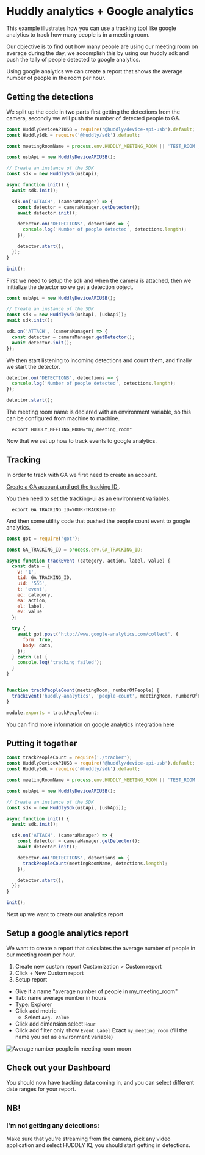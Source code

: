 # Huddly analytics + Google analytics
This example illustrates how you can use a tracking tool like google analytics to track how many people is in a meeting room.


Our objective is to find out how many people are using our meeting room on average during the day, we accomplish this by using our huddly sdk and push the tally of people detected to google analytics.

Using google analytics we can create a report that shows the average number of people in the room per hour.

## Getting the detections
We split up the code in two parts first getting the detections from the camera, secondly we will push the number of detected people to GA.

```javascript
const HuddlyDeviceAPIUSB = require('@huddly/device-api-usb').default;
const HuddlySdk = require('@huddly/sdk').default;

const meetingRoomName = process.env.HUDDLY_MEETING_ROOM || 'TEST_ROOM';

const usbApi = new HuddlyDeviceAPIUSB();

// Create an instance of the SDK
const sdk = new HuddlySdk(usbApi);

async function init() {
  await sdk.init();

  sdk.on('ATTACH', (cameraManager) => {
    const detector = cameraManager.getDetector();
    await detector.init();

    detector.on('DETECTIONS', detections => {
      console.log('Number of people detected', detections.length);
    });

    detector.start();
  });
}

init();
```
First we need to setup the sdk and when the camera is attached, then we initialize the detector so we get a detection object.

```javascript
const usbApi = new HuddlyDeviceAPIUSB();

// Create an instance of the SDK
const sdk = new HuddlySdk(usbApi, [usbApi]);
await sdk.init();

sdk.on('ATTACH', (cameraManager) => {
  const detector = cameraManager.getDetector();
  await detector.init();
});
```

We then start listening to incoming detections and count them, and finally we start the detector.

```javascript
detector.on('DETECTIONS', detections => {
  console.log('Number of people detected', detections.length);
});

detector.start();
```

The meeting room name is declared with an environment variable, so this can be configured from machine to machine.
```
  export HUDDLY_MEETING_ROOM="my_meeting_room"
```

Now that we set up how to track events to google analytics.

## Tracking
In order to track with GA we first need to create an account.

[Create a GA account and get the tracking ID ](https://support.google.com/analytics/answer/1042508).

You then need to set the tracking-ui as an environment variables.

  ```
    export GA_TRACKING_ID=YOUR-TRACKING-ID
  ```


And then some utility code that pushed the people count event to google analytics.

```javascript
const got = require('got');

const GA_TRACKING_ID = process.env.GA_TRACKING_ID;

async function trackEvent (category, action, label, value) {
  const data = {
    v: '1',
    tid: GA_TRACKING_ID,
    uid: '555',
    t: 'event',
    ec: category,
    ea: action,
    el: label,
    ev: value
  };

  try {
    await got.post('http://www.google-analytics.com/collect', {
      form: true,
      body: data,
    });
  } catch (e) {
    console.log('tracking failed');
  }
}


function trackPeopleCount(meetingRoom, numberOfPeople) {
  trackEvent('huddly-analytics', 'people-count', meetingRoom, numberOfPeople);
}

module.exports = trackPeopleCount;
```

You can find more information on google analytics integration [here](https://cloud.google.com/appengine/docs/flexible/nodejs/integrating-with-analytics)


## Putting it together

```javascript
const trackPeopleCount = require('./tracker');
const HuddlyDeviceAPIUSB = require('@huddly/device-api-usb').default;
const HuddlySdk = require('@huddly/sdk').default;

const meetingRoomName = process.env.HUDDLY_MEETING_ROOM || 'TEST_ROOM';

const usbApi = new HuddlyDeviceAPIUSB();

// Create an instance of the SDK
const sdk = new HuddlySdk(usbApi, [usbApi]);

async function init() {
  await sdk.init();

  sdk.on('ATTACH', (cameraManager) => {
    const detector = cameraManager.getDetector();
    await detector.init();

    detector.on('DETECTIONS', detections => {
      trackPeopleCount(meetingRoomName, detections.length);
    });

    detector.start();
  });
}

init();
```

Next up we want to create our analytics report

## Setup a google analytics report
We want to create a report that calculates the average number of people in our meeting room per hour.

1. Create new custom report Customization > Custom report
2. Click + New Custom report
3. Setup report
  * Give it a name "average number of people in my_meeting_room"
  * Tab: name average number in hours
  * Type: Explorer
  * Click add metric
    * Select ```Avg. Value```
  * Click add dimension select ```Hour```
  * Click add filter only show ```Event Label``` Exact ```my_meeting_room``` (fill the name you set as environment variable)

  ![Average number people in meeting room moon](https://developer.huddly.com/assets/imgs/report.png)


## Check out your Dashboard
You should now have tracking data coming in, and you can select different date ranges for your report.

## NB!
### I'm not getting any detections:
  Make sure that you're streaming from the camera, pick any video application and select HUDDLY IQ, you should start getting in detections.
